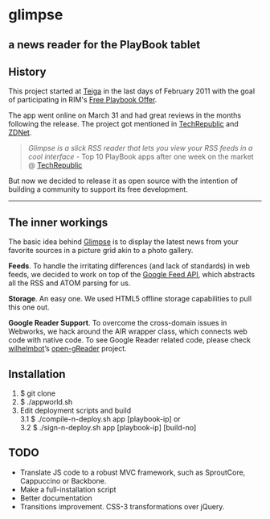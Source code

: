 glimpse
=
a news reader for the PlayBook tablet
-

History
-
This project started at [Teiga][] in the last days of February 2011 with the goal of participating in RIM's [Free Playbook Offer][].

The app went online on March 31 and had great reviews in the months following the release. The project got mentioned in [TechRepublic] and [ZDNet].

> *Glimpse is a slick RSS reader that lets you view your RSS feeds in a cool interface* - Top 10 PlayBook apps after one week on the market @ [TechRepublic][]

But now we decided to release it as open source with the intention of building a community to support its free development.

---

The inner workings
-
The basic idea behind [Glimpse][] is to display the latest news from your favorite sources in a picture grid akin to a photo gallery.

**Feeds**. To handle the irritating differences (and lack of standards) in web feeds, we decided to work on top of the [Google Feed API][], which abstracts all the RSS and ATOM parsing for us.

**Storage**. An easy one. We used HTML5 offline storage capabilities to pull this one out.

**Google Reader Support**. To overcome the cross-domain issues in Webworks, we hack around the AIR wrapper class, which connects web code with native code. To see Google Reader related code, please check [wilhelmbot][]’s [open-gReader][] project.

Installation
-
1. $ git clone
2. $ ./appworld.sh  
3. Edit deployment scripts and build  
3.1 $ ./compile-n-deploy.sh app [playbook-ip] or  
3.2 $ ./sign-n-deploy.sh app [playbook-ip] \[build-no\]

TODO  
-
* Translate JS code to a robust MVC framework, such as SproutCore, Cappuccino or Backbone.  
* Make a full-installation script  
* Better documentation  
* Transitions improvement. CSS-3 transformations over jQuery.

[Teiga]: http://teiga.mx/ "Teiga"
[Free Playbook Offer]: http://us.blackberry.com/developers/tablet/playbook_offer.jsp "Free Playbook Offer"
[Glimpse]: http://glimpse.teiga.mx/ "Glimpse"
[Google Feed API]: http://code.google.com/apis/feed/ "Google Feed API"
[TechRepublic]: http://tek.io/lT8wRj "TechRepublic"
[ZDNet]: http://zd.net/lt6nRW "ZDNet"
[wilhelmbot]: https://github.com/wilhelmbot "wilhelmbot"
[open-gReader]: https://github.com/wilhelmbot/open-gReader "open-gReader"